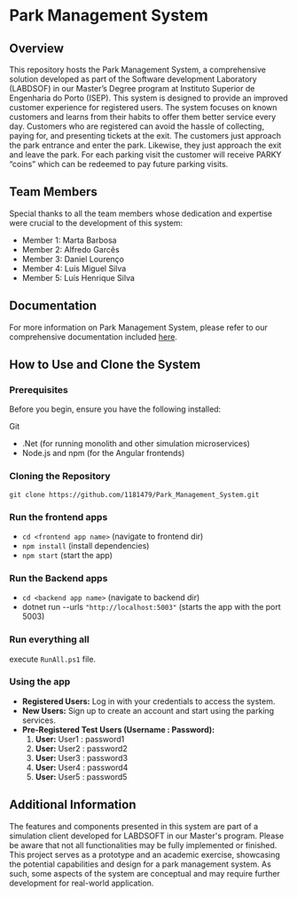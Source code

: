 # Park Management System #

## Overview ##

This repository hosts the Park Management System, a comprehensive solution developed as part of the Software development Laboratory (LABDSOF) in our Master’s Degree program at Instituto Superior de Engenharia do Porto (ISEP). This system is designed to provide an improved customer experience for registered users. The system focuses on known customers and learns from their habits to offer them better service every day. Customers who are registered can avoid the hassle of collecting, paying for, and presenting tickets at the exit. The customers just approach the park entrance and enter the park. Likewise, they just approach the exit and leave the park. For each parking visit the customer will receive PARKY “coins” which can be redeemed to pay future parking visits.

## Team Members ##

Special thanks to all the team members whose dedication and expertise were crucial to the development of this system:

* Member 1: Marta Barbosa
* Member 2: Alfredo Garcês
* Member 3: Daniel Lourenço
* Member 4: Luís Miguel Silva
* Member 5: Luís Henrique Silva

## Documentation ##

For more information on Park Management System, please refer to our comprehensive documentation included [here](Documentation.md).

## How to Use and Clone the System ##

### Prerequisites ###

Before you begin, ensure you have the following installed:

Git

* .Net (for running monolith and other simulation microservices)
* Node.js and npm (for the Angular frontends)

### Cloning the Repository ###

`git clone https://github.com/1181479/Park_Management_System.git`

### Run the frontend apps ###

* `cd <frontend app name>` (navigate to frontend dir)  
* `npm install` (install dependencies)
* `npm start`  (start the app)

### Run the Backend apps ###

* `cd <backend app name>` (navigate to backend dir)  
* dotnet run --urls `"http://localhost:5003"` (starts the app with the port 5003)

### Run everything all ###

execute `RunAll.ps1` file.

### Using the app ###

* **Registered Users:** Log in with your credentials to access the system.
* **New Users:** Sign up to create an account and start using the parking services.
* **Pre-Registered Test Users (Username : Password):**
  1. **User:** User1 : password1
  2. **User:** User2 : password2
  3. **User:** User3 : password3
  4. **User:** User4 : password4
  5. **User:** User5 : password5

## Additional Information ##

The features and components presented in this system are part of a simulation client developed for LABDSOFT in our Master's program. Please be aware that not all functionalities may be fully implemented or finished. This project serves as a prototype and an academic exercise, showcasing the potential capabilities and design for a park management system. As such, some aspects of the system are conceptual and may require further development for real-world application.
